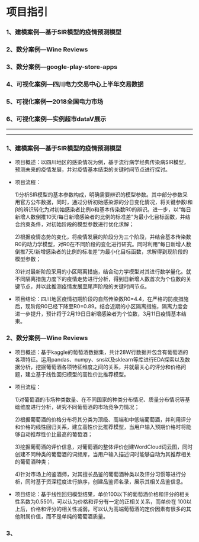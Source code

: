 # 项目指引

### 1、建模案例—基于SIR模型的疫情预测模型
### 2、数分案例—Wine Reviews
### 3、数分案例—google-play-store-apps
### 4、可视化案例—四川电力交易中心上半年交易数据
### 5、可视化案例—2018全国电力市场
### 6、可视化案例—实例超市dataV展示
****
****
### 1、建模案例—基于SIR模型的疫情预测模型
- 项目概述：以四川地区的感染情况为例，基于流行病学经典传染病SIR模型，预测未来的疫情发展，并对疫情基本结束的关键时间节点进行探讨。
- 项目流程：

  1)分析SIR模型的基本参数构成，明确需要辨识的模型参数。其中部分参数采用官方公布数据，同时，通过分析初始感染源的分日变化情况，将关键参数I和β的辨识转化为对初始感染者比例α和基本传染数R0的辨识。进一步，以“每日新增人数倒推10天/每日新增感染者的比例的标准差”为最小化目标函数，并结合约束条件，对初始阶段的模型参数进行优化求解；
  
  2)根据疫情态势的变化，将疫情发展的阶段分为三个阶段，并结合基本传染数R0的动力学模型，对R0在不同阶段的变化进行研究。同时利用“每日新增人数倒推7天/新增感染者的比例的标准差”为最小化目标函数，求解得到现阶段的模型参数；
  
  3)针对最新阶段采用的小区隔离措施，结合动力学模型对其进行数学量化。就不同隔离措施力度下的疫情走势进行分析，得到日新增人数首次为个位数的关键节点，并以此推测疫情发展至尾声阶段的关键时间节点。
  
- 项目结论：四川地区疫情初期阶段的自然传染数R0=4.4，在严格的防疫措施后，现阶段R0已经下降至R0=0.89。结合近期的小区隔离措施，隔离力度会进一步提升，预计将于2月19日日新增感染者为个位数，3月11日疫情基本结束。

### 2、数分案例—Wine Reviews
- 项目概述：基于kaggle的葡萄酒数据集，共计28W行数据并包含有葡萄酒的各项特征。运用pandas、numpy、sns以及sklearn等库进行EDA探索以及数据分析，挖掘葡萄酒各项特征维度之间的关系，并就最关心的评分和价格问题，建立基于线性回归模型的高性价比推荐模型。
- 项目流程：

  1)对葡萄酒的市场种类数量、在不同国家的种类分布情况、质量分布情况等基础维度进行分析，研究不同葡萄酒的市场竞争力情况；
  
  2)根据葡萄酒的价格分布将其分类为顶级、高端和中低端葡萄酒，并利用评分和价格的线性回归关系，建立高性价比推荐模型，当用户输入预期价格时将能够自动推荐性价比最高的葡萄酒；
  
  3)挖掘葡萄酒的评价信息，对葡萄酒的整体评价创建WordCloud词云图，同时创建不同种类的葡萄酒的词频库，当用户输入描述词时能够自动为其推荐相关的葡萄酒种类；
  
  4)针对市场上的鉴酒师，对其擅长品鉴的葡萄酒种类以及评分习惯等进行分析，同时基于资深程度进行排序，创建品鉴师名录，展示其相关品鉴信息。
  
- 项目结论：基于线性回归模型结果，单价100以下的葡萄酒价格和评分的相关性系数为0.5501，可以认为价格和评分有一定的正相关关系，而单价在 100以上后，价格和评分的相关性减弱，可以认为高端葡萄酒的定价因素有很多的其他附属价值，而不是单纯的葡萄酒质量。

### 3、




